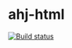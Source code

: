 # ahj-html
[![Build status](https://ci.appveyor.com/api/projects/status/vohagq27gb7pjq35?svg=true)](https://ci.appveyor.com/project/Svetlana-Kutyeva1974/ahj-html)
